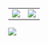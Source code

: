 <table>
  <tr>
    <td>
      <img src="https://github-readme-stats.vercel.app/api?username=8KOHAN&show_icons=true&theme=tokyonight" />
    </td>
    <td>
      <img src="https://github-readme-stats.vercel.app/api/top-langs/?username=8KOHAN&layout=compact&theme=tokyonight" />
    </td>
  </tr>
</table>

![](https://komarev.com/ghpvc/?username=8KOHAN&color=blue&style=flat)
